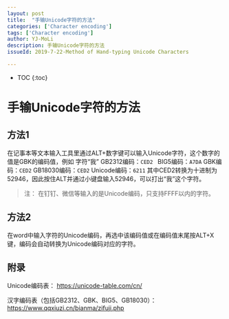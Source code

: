 ```yaml
---
layout: post
title:  "手输Unicode字符的方法"
categories: ['Character encoding']
tags: ['Character encoding'] 
author: YJ-MoLi
description: 手输Unicode字符的方法
issueId: 2019-7-22-Method of Hand-typing Unicode Characters

---
```

* TOC
{:toc}



# 手输Unicode字符的方法

## 方法1

在记事本等文本输入工具里通过ALT+数字键可以输入Unicode字符，这个数字的值是GBK的编码值，例如
字符“我”
GB2312编码：`CED2 `
BIG5编码：`A7DA`
GBK编码：`CED2`
GB18030编码：`CED2`
Unicode编码：`6211`
其中CED2转换为十进制为52946，因此按住ALT并通过小键盘输入52946，可以打出“我”这个字符。


>注：
在钉钉、微信等输入的是Unicode编码，只支持FFFF以内的字符。


## 方法2


在word中输入字符的Unicode编码，再选中该编码值或在编码值末尾按ALT+X键，编码会自动转换为Unicode编码对应的字符。


## 附录

Unicode编码表：  https://unicode-table.com/cn/ 

汉字编码表（包括GB2312、GBK、BIG5、GB18030）： https://www.qqxiuzi.cn/bianma/zifuji.php
